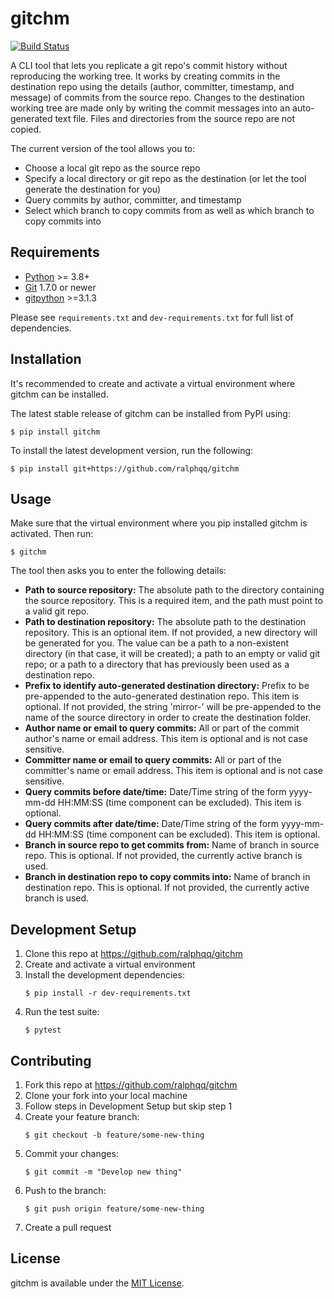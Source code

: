 # gitchm

[![Build Status](https://travis-ci.com/ralphqq/gitchm.svg?branch=master)](https://travis-ci.com/ralphqq/gitchm)

A CLI tool that lets you replicate a git repo's commit history without reproducing the working tree. It works by creating commits in the destination repo using the details (author, committer, timestamp, and message) of commits from the source repo. Changes to the destination working tree are made only by writing the commit messages into an auto-generated text file. Files and directories from the source repo are not copied.

The current version of the tool allows you to:
- Choose a local git repo as the source repo
- Specify a local directory or git repo as the destination (or let the tool generate the destination for you)
- Query commits by author, committer, and timestamp
- Select which branch to copy commits from as well as which branch to copy commits into

## Requirements
- [Python](https://www.python.org/downloads/release/python-380/) >= 3.8+
- [Git](https://git-scm.com/) 1.7.0 or newer
- [gitpython](https://github.com/gitpython-developers/GitPython) >=3.1.3

Please see `requirements.txt` and `dev-requirements.txt` for full list of dependencies.

## Installation
It's recommended to create and activate a virtual environment where gitchm can be installed.

The latest stable release of gitchm can be installed from PyPI using:

```console
$ pip install gitchm
```

To install the latest development version, run the following:

```console
$ pip install git+https://github.com/ralphqq/gitchm
```

## Usage
Make sure that the virtual environment where you pip installed gitchm is activated. Then run:

```console
$ gitchm
```

The tool then asks you to enter the following details:
- **Path to source repository:** The absolute path to the directory containing the source repository. This is a required item, and the path must point to a valid git repo.
- **Path to destination repository:** The absolute path to the destination repository. This is an optional item. If not provided, a new directory will be generated for you. The value can be a path to a non-existent directory (in that case, it will be created); a path to an empty or valid git repo; or a path to a directory that has previously been used as a destination repo.
- **Prefix to identify auto-generated destination directory:** Prefix to be pre-appended to the auto-generated destination repo. This item is optional. If not provided, the string 'mirror-' will be pre-appended to the name of the source directory in order to create the destination folder.
- **Author name or email to query commits:** All or part of the commit author's name or email address. This item is optional and is not case sensitive.
- **Committer name or email to query commits:** All or part of the committer's name or email address. This item is optional and is not case sensitive.
- **Query commits before date/time:** Date/Time string of the form yyyy-mm-dd HH:MM:SS (time component can be excluded). This item is optional.
- **Query commits after date/time:** Date/Time string of the form yyyy-mm-dd HH:MM:SS (time component can be excluded). This item is optional.
- **Branch in source repo to get commits from:** Name of branch in source repo. This is optional. If not provided, the currently active branch is used.
- **Branch in destination repo to copy commits into:** Name of branch in destination repo. This is optional. If not provided, the currently active branch is used.

## Development Setup
1. Clone this repo at https://github.com/ralphqq/gitchm
2. Create and activate a virtual environment
3. Install the development dependencies:
    ```console
    $ pip install -r dev-requirements.txt
    ```
4. Run the test suite:
    ```console
    $ pytest
    ```

## Contributing
1. Fork this repo at https://github.com/ralphqq/gitchm
2. Clone your fork into your local machine
3. Follow steps in Development Setup but skip step 1
4. Create your feature branch:
    ```console
    $ git checkout -b feature/some-new-thing
    ```
5. Commit your changes:
    ```console
    $ git commit -m "Develop new thing"
    ```
6. Push to the branch:
    ```console
    $ git push origin feature/some-new-thing
    ```
7. Create a pull request

## License
gitchm is available under the [MIT License](https://opensource.org/licenses/MIT).
